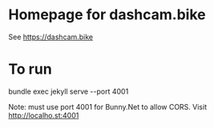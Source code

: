 # Homepage for dashcam.bike
See https://dashcam.bike

# To run
bundle exec jekyll serve --port 4001

Note: must use port 4001 for Bunny.Net to allow CORS. Visit http://localho.st:4001
